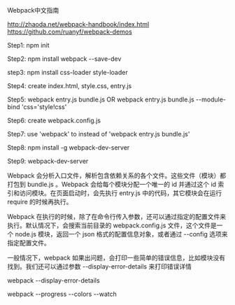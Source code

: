 Webpack中文指南

http://zhaoda.net/webpack-handbook/index.html https://github.com/ruanyf/webpack-demos

Step1: npm init

Step2: npm install webpack --save-dev

step3: npm install css-loader style-loader

Step4: create index.html, style.css, entry.js

Step5: webpack entry.js bundle.js OR webpack entry.js bundle.js --module-bind 'css='style!css'

Step6: create webpack.config.js

Step7: use 'webpack' to instead of 'webpack entry.js bundle.js'

Step8: npm install -g webpack-dev-server

Step9: webpack-dev-server

Webpack 会分析入口文件，解析包含依赖关系的各个文件。这些文件（模块）都打包到 bundle.js 。Webpack 会给每个模块分配一个唯一的 id 并通过这个 id 索引和访问模块。在页面启动时，会先执行 entry.js 中的代码，其它模块会在运行 require 的时候再执行。

Webpack 在执行的时候，除了在命令行传入参数，还可以通过指定的配置文件来执行。默认情况下，会搜索当前目录的 webpack.config.js 文件，这个文件是一个 node.js 模块，返回一个 json 格式的配置信息对象，或者通过 --config 选项来指定配置文件。

一般情况下，webpack 如果出问题，会打印一些简单的错误信息，比如模块没有找到。我们还可以通过参数 --display-error-details 来打印错误详情

webpack --display-error-details

webpack --progress --colors --watch
